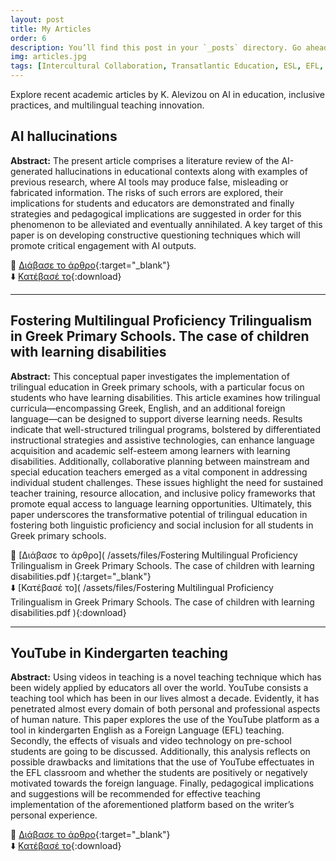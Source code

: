 ```yaml
---
layout: post
title: My Articles
order: 6
description: You’ll find this post in your `_posts` directory. Go ahead and edit it and re-build the site to see your changes.
img: articles.jpg
tags: [Intercultural Collaboration, Transatlantic Education, ESL, EFL, Inclusive Practices, AI in Education, Multilingualism, Educational Innovation, Teacher Exchange, EdTech]
---
```



 Explore recent academic articles by K. Alevizou on AI in education, inclusive practices, and multilingual teaching innovation.


## AI hallucinations

**Abstract:** The present article comprises a literature review of the AI-generated hallucinations in 
educational contexts along with examples of previous research, where AI tools may 
produce false, misleading or fabricated information. The risks of such errors are 
explored, their implications for students and educators are demonstrated and finally 
strategies and pedagogical implications are suggested in order for this phenomenon to 
be alleviated and eventually annihilated. A key target of this paper is on developing 
constructive questioning techniques which will promote critical engagement with AI 
outputs.  

📄 [Διάβασε το άρθρο]( /assets/files/AI%20hallucinations.pdf ){:target="_blank"}  
⬇️ [Κατέβασέ το]( /assets/files/AI%20hallucinations.pdf ){:download}

---

## Fostering Multilingual Proficiency Trilingualism in Greek Primary Schools. The case of children with learning disabilities


**Abstract:** This conceptual paper investigates the implementation of trilingual education in 
Greek primary schools, with a particular focus on students who have learning 
disabilities. This article examines how trilingual curricula—encompassing Greek, 
English, and an additional foreign language—can be designed to support diverse 
learning needs. Results indicate that well-structured trilingual programs, bolstered by 
differentiated instructional strategies and assistive technologies, can enhance language 
acquisition and academic self-esteem among learners with learning disabilities. 
Additionally, collaborative planning between mainstream and special education 
teachers emerged as a vital component in addressing individual student challenges. 
These issues highlight the need for sustained teacher training, resource allocation, and 
inclusive policy frameworks that promote equal access to language learning 
opportunities. Ultimately, this paper underscores the transformative potential of 
trilingual education in fostering both linguistic proficiency and social inclusion for all 
students in Greek primary schools. 


📄 [Διάβασε το άρθρο]( /assets/files/Fostering Multilingual Proficiency Trilingualism in Greek Primary Schools. The case of children with learning disabilities.pdf ){:target="_blank"}  
⬇️ [Κατέβασέ το]( /assets/files/Fostering Multilingual Proficiency Trilingualism in Greek Primary Schools. The case of children with learning disabilities.pdf ){:download}

---

## YouTube in Kindergarten teaching


**Abstract:** Using videos in teaching is a novel teaching technique which has been widely applied by educators all 
over the world.  YouTube consists a teaching tool which has been in our lives almost a decade. Evidently, 
it has penetrated almost every domain of both personal and professional aspects of human nature. This 
paper explores the use of the YouTube platform as a tool in kindergarten English as a Foreign Language 
(EFL) teaching. Secondly, the effects of visuals and video technology on pre-school students are going to 
be discussed. Additionally, this analysis reflects on possible drawbacks and limitations that the use of 
YouTube effectuates in the EFL classroom and whether the students are positively or negatively 
motivated towards the foreign language. Finally, pedagogical implications and suggestions will be 
recommended for effective teaching implementation of the aforementioned platform based on the 
writer’s personal experience. 


📄 [Διάβασε το άρθρο]( /assets/files/YouTube%20in%20Kindergarten%20teaching.pdf ){:target="_blank"}  
⬇️ [Κατέβασέ το]( /assets/files/YouTube%20in%20Kindergarten%20teaching.pdf ){:download}
